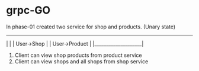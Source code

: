 # grpc-GO


In phase-01 created two service for shop and products. (Unary state)


 ____________________
|                    |
|  User->Shop        |
|  User->Product     |
|____________________|

1) Client can view shop products from product service
2) Client can view shops and all shops from shop service